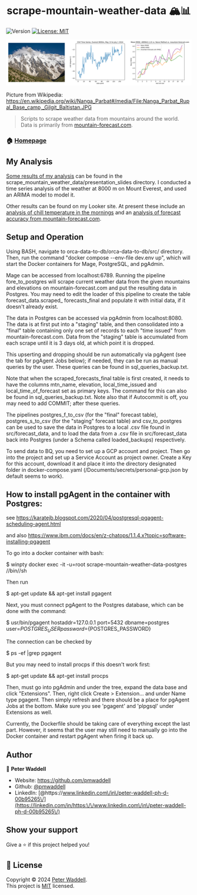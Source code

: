 <h1 align="center">scrape-mountain-weather-data 🏔️📊</h1>
<p>
  <img alt="Version" src="https://img.shields.io/badge/version-0.0.1-blue.svg?cacheSeconds=2592000" />
  <a href="https://www.mit.edu/~amini/LICENSE.md" target="_blank">
    <img alt="License: MIT" src="https://img.shields.io/badge/License-MIT-yellow.svg" />
  </a>
</p>

![logo](logo.PNG)

Picture from Wikipedia: https://en.wikipedia.org/wiki/Nanga_Parbat#/media/File:Nanga_Parbat_Rupal_Base_camp,_Gilgit_Baltistan.JPG

> Scripts to scrape weather data from mountains around the world. Data is primarily from [mountain-forecast.com](mountain-forecast.com).

### 🏠 [Homepage](https://github.com/pmwaddell/scrape-mountain-weather-data)

## My Analysis

[Some results of my analysis](scrape_mountain_weather_data/presentation_slides/Time%20Series%20Analysis%20of%20Chill%20Data,%20Everest%20at%208000m.pdf) can be found in the scrape_mountain_weather_data/presentation_slides directory.
I conducted a time series analysis of the weather at 8000 m on Mount Everest, and used an ARIMA model to model it.

Other results can be found on my Looker site. At present these include 
an [analysis of chill temperature in the mornings](https://lookerstudio.google.com/reporting/4ff637e7-e6ae-4ba6-aea8-29ba9644274c/page/p_gcdwzk72id) 
and an [analysis of forecast accuracy from mountain-forecast.com](https://lookerstudio.google.com/reporting/67e87d45-2538-4f23-b88c-3118c33e85d6/page/p_e0yqxss9id).

## Setup and Operation

Using BASH, navigate to orca-data-to-db/orca-data-to-db/src/ directory. 
Then, run the command "docker compose --env-file dev.env up", which will start the Docker 
containers for Mage, PostgreSQL, and pgAdmin.

Mage can be accessed from localhost:6789. Running the pipeline fore_to_postgres will scrape
current weather data from the given mountains and elevations on mountain-forecast.com and put the resulting 
data in Postgres. You may need to edit the loader of this pipeline to create the table forecast_data.scraped_
forecasts_final and populate it with initial data, if it doesn't already exist.


The data in Postgres can be accessed via pgAdmin from localhost:8080. The data is at first put into
a "staging" table, and then consolidated into a "final" table containing only one set of records to each
"time issued" from mountain-forecast.com. Data from the "staging" table is accumulated from each scrape 
until it is 3 days old, at which point it is dropped. 

This upserting and dropping should be run automatically via pgAgent (see the tab for pgAgent Jobs below); 
if needed, they can be run as manual queries by the user. These queries can be found in sql_queries_backup.txt.

Note that when the scraped_forecasts_final table is first created, it needs to have the columns mtn_name, 
elevation, local_time_issued and local_time_of_forecast set as primary keys. The command for this can also be found
in sql_queries_backup.txt. Note also that if Autocommit is off, you may need to add COMMIT; after these queries.

The pipelines postgres_f_to_csv (for the "final" forecast table), postgres_s_to_csv (for the "staging" forecast table) 
and csv_to_postgres can be used to save the data in Postgres to a local .csv file
found in src/forecast_data, and to load the data from a .csv file in src/forecast_data back into Postgres (under a 
Schema called loaded_backups) respectively.

To send data to BQ, you need to set up a GCP account and project. Then go into the project and set up a 
Service Account as project owner. Create a Key for this account, download it and place it into the directory
designated folder in docker-compose.yaml (/Documents/secrets/personal-gcp.json by default seems to work).

## How to install pgAgent in the container with Postgres:

see 
https://karatejb.blogspot.com/2020/04/postgresql-pgagent-scheduling-agent.html

and also
https://www.ibm.com/docs/en/z-chatops/1.1.4.x?topic=software-installing-pgagent

To go into a docker container with bash:

$ winpty docker exec -it -u=root scrape-mountain-weather-data-postgres //bin//sh

Then run 

$ apt-get update && apt-get install pgagent

Next, you must connect pgAgent to the Postgres database, which can be done with the command:

\$ usr/bin/pgagent hostaddr=127.0.0.1 port=5432 dbname=postgres user=${POSTGRES_USER} password=${POSTGRES_PASSWORD}

The connection can be checked by 

$ ps -ef |grep pgagent

But you may need to install procps if this doesn't work first:

$ apt-get update && apt-get install procps

Then, must go into pgAdmin and under the tree, expand the data base and click "Extensions".
Then, right click Create > Extension... and under Name type pgagent.
Then simply refresh and there should be a place for pgAgent Jobs at the bottom. 
Make sure you see 'pgagent' and 'plpgsql' under Extensions as well.

Currently, the Dockerfile should be taking care of everything except the last part. 
However, it seems that the user may still need to manually go into the Docker container
and restart pgAgent when firing it back up.

## Author

👤 **Peter Waddell**

* Website: https://github.com/pmwaddell
* Github: [@pmwaddell](https://github.com/pmwaddell)
* LinkedIn: [@https:\/\/www.linkedin.com\/in\/peter-waddell-ph-d-00b95265\/](https://linkedin.com/in/https:\/\/www.linkedin.com\/in\/peter-waddell-ph-d-00b95265\/)

## Show your support

Give a ⭐️ if this project helped you!

## 📝 License

Copyright © 2024 [Peter Waddell](https://github.com/pmwaddell).<br />
This project is [MIT](https://www.mit.edu/~amini/LICENSE.md) licensed.
